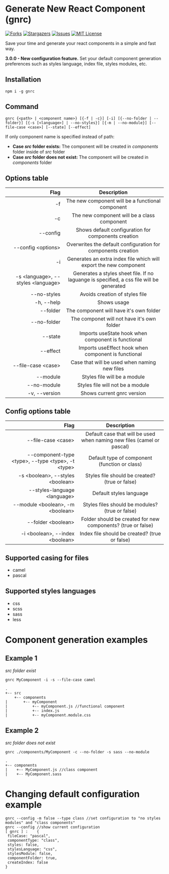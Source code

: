 # Generate New React Component (gnrc)

[![Forks][forks-shield]][forks-url]
[![Stargazers][stars-shield]][stars-url]
[![Issues][issues-shield]][issues-url]
[![MIT License][license-shield]][license-url]

Save your time and generate your react components in a simple and fast way.

**3.0.0 - New configuration feature.** Set your default component generation preferences such as styles language, index file, styles modules, etc.

## Installation

`npm i -g gnrc`

## Command

`gnrc {<path> | <component name>} [{-f | -c}] [-i] [{--no-folder | --folder}] [{-s [<language>] | --no-styles}] [{-m | --no-module}] [--file-case <case>] [--state] [--effect]`

If only component name is specified instead of path:

- **Case _src_ folder exists:** The component will be created in _components_ folder inside of _src_ folder
- **Case _src_ folder does not exist:** The component will be created in _components_ folder

## Options table

|            Flag                           |                                       Description                                                 |
| -----------------------------------------:| :------------------------------------------------------------------------------------------------:|
|           -f                              |                       The new component will be a functional component                            |
|           -c                              |                       The new component will be a class component                                 |
|           --config                        |                       Shows default configuration for components creation                         |
|           --config &lt;options>           |                       Overwrites the default configuration for components creation                |
|           -i                              |                       Generates an extra index file which will export the new component           |
| -s &lt;language>, --styles &lt;language>  | Generates a styles sheet file. If no laguange is specified, a css file will be generated          |
|           --no-styles                     |                       Avoids creation of styles file                                              |
|           -h, --help                      |                       Shows usage                                                                 |
|           --folder                        |                       The component will have it's own folder                                     |
|           --no-folder                     |                       The componet will not have it's own folder                                  |
|           --state                         |                       Imports useState hook when component is functional                          |
|           --effect                        |                       Imports useEffect hook when component is functional                         |
|           --file-case &lt;case>           |                       Case that will be used when naming new files                                |
|           --module                        |                       Styles file will be a module                                                |
|           --no-module                     |                       Styles file will not be a module                                            |
|           -v, --version                   |                       Shows current gnrc version                                                  |
## Config options table
|            Flag                                               |                                       Description                                     |
| ------------------------------------------------------------: | :------------------------------------------------------------------------------------:|
|       --file-case &lt;case>                                   |       Default case that will be used when naming new files (camel or pascal)          |
|   --component-type &lt;type>, --type &lt;type>, -t &lt;type>  |       Default type of component (function or class)                                   |
|       -s &lt;boolean>, --styles &lt;boolean>                  |       Styles file should be created? (true or false)                                  |
|       --styles-language &lt;language>                         |       Default styles language                                                         |
|       --module &lt;boolean>, -m &lt;boolean>                  |       Styles files should be modules? (true or false)                                 |
|       --folder &lt;boolean>                                   |       Folder should be created for new components? (true or false)                    |
|       -i &lt;boolean>, --index &lt;boolean>                   |       Index file should be created? (true or false)                                   |

## Supported casing for files

- camel
- pascal

## Supported styles languages

- css
- scss
- sass
- less

# Component generation examples

## Example 1

_src folder exist_

`gnrc MyComponent -i -s --file-case camel`

```
.
+-- src
    +-- components
|       +-- myComponent
|           +-- myComponent.js //functional component
|           +-- index.js
|           +-- myComponent.module.css
```

## Example 2

_src folder does not exist_

`gnrc ./components/MyComponent -c --no-folder -s sass --no-module`

```
.
+-- components
|    +-- MyComponent.js //class component
|    +-- MyComponent.sass
```

# Changing default configuration example
```
gnrc --config -m false --type class //set configuration to "no styles modules" and "class components"
gnrc --config //show current configuration
[ gnrc ] :    {
 fileCase: "pascal",
 componentType: "class",
 styles: false,
 stylesLanguage: "css",
 stylesModule: false,
 componentFolder: true,
 createIndex: false
}
```

[forks-shield]: https://img.shields.io/github/forks/manuelrodgzz/gnrc
[forks-url]: https://github.com/manuelrodgzz/gnrc/network/members
[stars-shield]: https://img.shields.io/github/stars/manuelrodgzz/gnrc
[stars-url]: https://github.com/manuelrodgzz/gnrc/stargazers
[issues-shield]: https://img.shields.io/github/issues/manuelrodgzz/gnrc
[issues-url]: https://github.com/manuelrodgzz/gnrc/issues
[license-shield]: https://img.shields.io/github/license/manuelrodgzz/gnrc
[license-url]: https://github.com/manuelrodgzz/gnrc/blob/main/LICENSE.md
